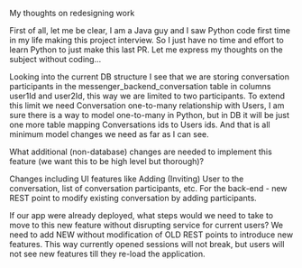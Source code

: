 My thoughts on redesigning work

First of all, let me be clear, I am a Java guy and I saw Python code first time in my life making this project interview. So I just have no time and effort to learn Python to just make this last PR. Let me express my thoughts on the subject without coding...

Looking into the current DB structure I see that we are storing conversation participants in the messenger_backend_conversation table in columns user1Id and user2Id, this way we are limited to two participants. To extend this limit we need Conversation one-to-many relationship with Users, I am sure there is a way to model one-to-many in Python, but in DB it will be just one more table mapping Conversations ids to Users ids.
And that is all minimum model changes we need as far as I can see.

What additional (non-database) changes are needed to implement this feature (we want this to be high level but thorough)?

Changes including UI features like Adding (Inviting) User to the conversation, list of conversation participants, etc. For the back-end  - new REST point to modify existing conversation by adding participants.

If our app were already deployed, what steps would we need to take to move to this new feature without disrupting service for current users?
We need to add NEW without modification of OLD REST points to introduce new features. This way currently opened sessions will not break, but users will not see new features till they re-load the application.